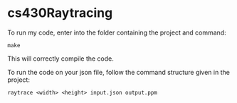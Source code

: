 # cs430Raytracing

To run my code, enter into the folder containing the project and command:

	make

This will correctly compile the code.

To run the code on your json file, follow the command structure given in the project:

	raytrace <width> <height> input.json output.ppm

